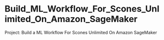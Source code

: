 # Build_ML_Workflow_For_Scones_Unlimited_On_Amazon_SageMaker
Project: Build a ML Workflow For Scones Unlimited On Amazon SageMaker

